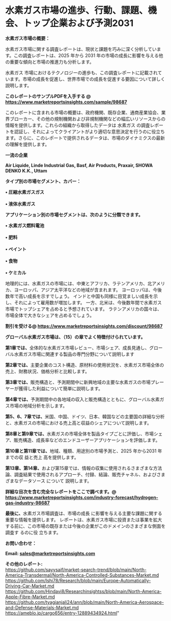 # 水素ガス市場の進歩、行動、課題、機会、トップ企業および予測2031

<strong><b>水素ガス市場の概要：</b></strong>

水素ガス市場に関する調査レポートは、現状と課題を巧みに深く分析しています。この調査レポートは、2025 年から 2031 年の市場の成長に影響を与える他の重要な傾向と市場の推進力も分析します。

水素ガス 市場におけるテクノロジーの進歩も、この調査レポートに記載されています。市場の成長を促進し、世界市場での成長を促進する要因について詳しく説明します。

<strong>このレポートのサンプルPDFを入手する @ <a href=https://www.marketreportsinsights.com/sample/98687>https://www.marketreportsinsights.com/sample/98687</a></strong>

このレポートに含まれる市場の概要は、政府機関、既存企業、通商産業協会、業界ブローカー、その他の規制機関および非規制機関などの幅広いリソースからの情報を提供します。これらの組織から取得したデータは 水素ガス の調査レポートを認証し、それによってクライアントがより適切な意思決定を行うのに役立ちます。さらに、このレポートで提供されるデータは、市場のダイナミクスの最新の理解を提供します。

<strong>一流の企業</strong>

<strong><b>Air Liquide, Linde Industrial Gas, Basf, Air Products, Praxair, SHOWA DENKO K.K., Uttam</b></strong>

<strong><b>タイプ別の市場セグメント、カバー：</b></strong>

<strong>• 圧縮水素ガスガス<br><br>• 液体水素ガス</strong>

<strong><b>アプリケーション別の市場セグメントは、次のように分類できます。</b></strong>

<strong>• 水素ガス燃料電池<br><br>• 肥料<br><br>• ペイント<br><br>• 食物<br><br>• ケミカル</strong>

 地理的には、水素ガスの市場には、中東とアフリカ、ラテンアメリカ、北アメリカ、ヨーロッパ、アジア太平洋などの地域が含まれます。 ヨーロッパは、今後数年で高い成長を示すでしょう。 インドと中国も同様に目覚ましい成長を示し、それによって雇用数が増加します。 一方、北米は、今後数年間で水素ガス市場でトップシェアを占めると予想されています。 ラテンアメリカの国々は、市場全体で大きなシェアを占めるでしょう。

<strong>割引を受ける@ <a href=https://www.marketreportsinsights.com/discount/98687>https://www.marketreportsinsights.com/discount/98687</a></strong>

<strong><b>グローバル水素ガス市場は、（15）の章でよく特徴付けられています。</b></strong>

<strong><b>第</b></strong><strong><b>1章では、</b></strong>全体的な水素ガス市場レビュー、市場シェア、成長見通し、グローバル水素ガス市場に関連する製品の専門分野について説明します

<strong><b>第2章では、</b></strong>主要企業のコスト構造、原材料の使用状況を、水素ガス市場全体の売上、財務状況、価格分析と比較します。

<strong><b>第3章では、</b></strong>販売構造と、予測期間中に新興地域の主要な水素ガスの市場プレーヤーが獲得した利益について簡単に説明します。

<strong><b>第4章では、</b></strong>予測期間中の各地域の収入と販売構造とともに、グローバル水素ガス市場の地域分析を示します。

<strong><b>第5、6、7章では、</b></strong>米国、中国、ドイツ、日本、韓国などの主要国の詳細な分析と、水素ガスの市場における売上高と収益のシェアについて説明します。

<strong><b>第8章と第9章では、</b></strong>水素ガスの市場全体を製品タイプごとに評価し、市場シェア、販売構造、成長率などのエンドユーザーアプリケーションを評価します。

<strong><b>第10章と第11章では、</b></strong>地域、種類、用途別の市場予測と、2025 年から2031 年までの収 益と売上 高を提供します。

<strong><b>第13章、第14章、</b></strong>および第15章では、情報の収集に使用されるさまざまな方法論、調査結果で使用されるアプローチ、付録、結論、販売チャネル、およびさまざまなデータソース について 説明します。

<strong>詳細な目次を含む完全なレポートをここで調べます。@ <a href=https://www.marketreportsinsights.com/industry-forecast/hydrogen-gas-industry-98687>https://www.marketreportsinsights.com/industry-forecast/hydrogen-gas-industry-98687</a></strong>

<strong><b>最後に、</b></strong>水素ガス市場調査は、市場の成長 に影響を</a>与える主要な課題に関する重要な情報を提供します。 レポートは、水素ガス市場に投資または事業を拡大する前に、この市場の既存または今後の企業がこのドメインのさまざまな側面を調査す るのに役 立ちます。

<strong><b>お問い合わせ：</b></strong>

<strong>Email: </strong><a href=mailto:sales@marketreportsinsights.com><strong>sales@marketreportsinsights.com</strong></a>

<strong>その他のレポート:</strong>
<br>
<a href=https://github.com/sayysaif/market-search-trend/blob/main/North-America-Transdermal/North-America-Controlled-Substances-Market.md>https://github.com/sayysaif/market-search-trend/blob/main/North-America-Transdermal/North-America-Controlled-Substances-Market.md</a>
<br>
<a href=https://github.com/Ishi78/Research/blob/main/Europe-Automatically-Driving-Car-Market.md>https://github.com/Ishi78/Research/blob/main/Europe-Automatically-Driving-Car-Market.md</a>
<br>
<a href=https://github.com/Hindavi8/Researchinsightss/blob/main/North-America-Apple-Fibre-Market.md>https://github.com/Hindavi8/Researchinsightss/blob/main/North-America-Apple-Fibre-Market.md</a>
<br>
<a href=https://github.com/tyagianjali24/ann/blob/main/North-America-Aerospace-and-Defense-Materials-Market.md>https://github.com/tyagianjali24/ann/blob/main/North-America-Aerospace-and-Defense-Materials-Market.md</a>
<br>
<a href=https://ameblo.jp/cargo656/entry-12889434924.html>https://ameblo.jp/cargo656/entry-12889434924.html</a>"

